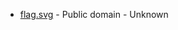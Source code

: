 * [flag.svg](https://commons.wikimedia.org/wiki/File:Sande_Møre_og_Romsdal_komm.svg) - Public domain - Unknown
